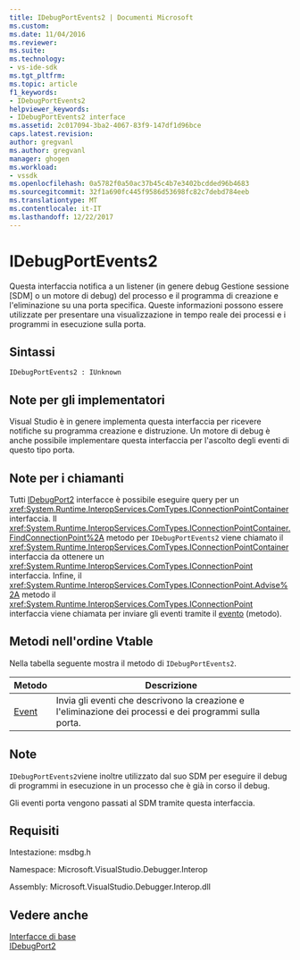 ```yaml
---
title: IDebugPortEvents2 | Documenti Microsoft
ms.custom: 
ms.date: 11/04/2016
ms.reviewer: 
ms.suite: 
ms.technology:
- vs-ide-sdk
ms.tgt_pltfrm: 
ms.topic: article
f1_keywords:
- IDebugPortEvents2
helpviewer_keywords:
- IDebugPortEvents2 interface
ms.assetid: 2c017094-3ba2-4067-83f9-147df1d96bce
caps.latest.revision: 
author: gregvanl
ms.author: gregvanl
manager: ghogen
ms.workload:
- vssdk
ms.openlocfilehash: 0a5782f0a50ac37b45c4b7e3402bcdded96b4683
ms.sourcegitcommit: 32f1a690fc445f9586d53698fc82c7debd784eeb
ms.translationtype: MT
ms.contentlocale: it-IT
ms.lasthandoff: 12/22/2017
---
```

# <a name="idebugportevents2"></a>IDebugPortEvents2
Questa interfaccia notifica a un listener (in genere debug Gestione sessione [SDM] o un motore di debug) del processo e il programma di creazione e l'eliminazione su una porta specifica. Queste informazioni possono essere utilizzate per presentare una visualizzazione in tempo reale dei processi e i programmi in esecuzione sulla porta.  
  
## <a name="syntax"></a>Sintassi  
  
```  
IDebugPortEvents2 : IUnknown  
```  
  
## <a name="notes-for-implementers"></a>Note per gli implementatori  
 Visual Studio è in genere implementa questa interfaccia per ricevere notifiche su programma creazione e distruzione. Un motore di debug è anche possibile implementare questa interfaccia per l'ascolto degli eventi di questo tipo porta.  
  
## <a name="notes-for-callers"></a>Note per i chiamanti  
 Tutti [IDebugPort2](../../../extensibility/debugger/reference/idebugport2.md) interfacce è possibile eseguire query per un <xref:System.Runtime.InteropServices.ComTypes.IConnectionPointContainer> interfaccia. Il <xref:System.Runtime.InteropServices.ComTypes.IConnectionPointContainer.FindConnectionPoint%2A> metodo per `IDebugPortEvents2` viene chiamato il <xref:System.Runtime.InteropServices.ComTypes.IConnectionPointContainer> interfaccia da ottenere un <xref:System.Runtime.InteropServices.ComTypes.IConnectionPoint> interfaccia. Infine, il <xref:System.Runtime.InteropServices.ComTypes.IConnectionPoint.Advise%2A> metodo il <xref:System.Runtime.InteropServices.ComTypes.IConnectionPoint> interfaccia viene chiamata per inviare gli eventi tramite il [evento](../../../extensibility/debugger/reference/idebugportevents2-event.md) (metodo).  
  
## <a name="methods-in-vtable-order"></a>Metodi nell'ordine Vtable  
 Nella tabella seguente mostra il metodo di `IDebugPortEvents2`.  
  
|Metodo|Descrizione|  
|------------|-----------------|  
|[Event](../../../extensibility/debugger/reference/idebugportevents2-event.md)|Invia gli eventi che descrivono la creazione e l'eliminazione dei processi e dei programmi sulla porta.|  
  
## <a name="remarks"></a>Note  
 `IDebugPortEvents2`viene inoltre utilizzato dal suo SDM per eseguire il debug di programmi in esecuzione in un processo che è già in corso il debug.  
  
 Gli eventi porta vengono passati al SDM tramite questa interfaccia.  
  
## <a name="requirements"></a>Requisiti  
 Intestazione: msdbg.h  
  
 Namespace: Microsoft.VisualStudio.Debugger.Interop  
  
 Assembly: Microsoft.VisualStudio.Debugger.Interop.dll  
  
## <a name="see-also"></a>Vedere anche  
 [Interfacce di base](../../../extensibility/debugger/reference/core-interfaces.md)   
 [IDebugPort2](../../../extensibility/debugger/reference/idebugport2.md)